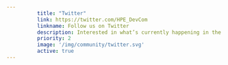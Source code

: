 ```yaml
---
          title: "Twitter"
          link: https://twitter.com/HPE_DevCom
          linkname: Follow us on Twitter
          description: Interested in what’s currently happening in the HPE Developer Community?
          priority: 2
          image: '/img/community/twitter.svg'
          active: true
---
```

          